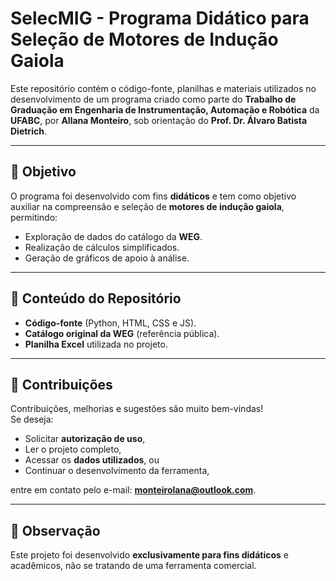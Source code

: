 # SelecMIG - Programa Didático para Seleção de Motores de Indução Gaiola  

Este repositório contém o código-fonte, planilhas e materiais utilizados no desenvolvimento de um programa criado como parte do **Trabalho de Graduação em Engenharia de Instrumentação, Automação e Robótica** da **UFABC**, por **Allana Monteiro**, sob orientação do **Prof. Dr. Álvaro Batista Dietrich**.  

---

## 🎯 Objetivo  
O programa foi desenvolvido com fins **didáticos** e tem como objetivo auxiliar na compreensão e seleção de **motores de indução gaiola**, permitindo:  
- Exploração de dados do catálogo da **WEG**.  
- Realização de cálculos simplificados.  
- Geração de gráficos de apoio à análise.  

---

## 📂 Conteúdo do Repositório  
- **Código-fonte** (Python, HTML, CSS e JS).  
- **Catálogo original da WEG** (referência pública).  
- **Planilha Excel** utilizada no projeto.  

---

## 🤝 Contribuições  
Contribuições, melhorias e sugestões são muito bem-vindas!  
Se deseja:  
- Solicitar **autorização de uso**,  
- Ler o projeto completo,  
- Acessar os **dados utilizados**, ou  
- Continuar o desenvolvimento da ferramenta,  

entre em contato pelo e-mail: **monteirolana@outlook.com**.  

---

## 📌 Observação  
Este projeto foi desenvolvido **exclusivamente para fins didáticos** e acadêmicos, não se tratando de uma ferramenta comercial.  


